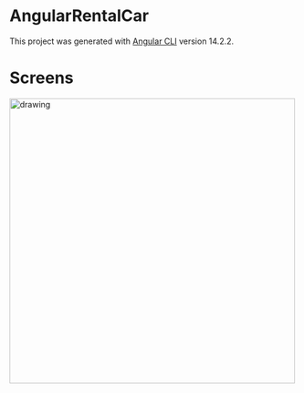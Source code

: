 # AngularRentalCar

This project was generated with [Angular CLI](https://github.com/angular/angular-cli) version 14.2.2.

# Screens
<img src="https://user-images.githubusercontent.com/72764331/192967037-90442c21-08e8-444e-b839-3cc9d14e31d0.png" alt="drawing" width="500"/>

